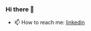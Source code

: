 ### Hi there 👋


- 📫 How to reach me: [linkedin](https://www.linkedin.com/in/murat-can-karacabey-568a96b1/)

<!-- end of the list -->

